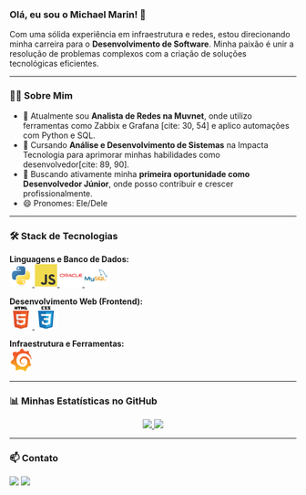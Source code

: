 ### Olá, eu sou o Michael Marin! 👋

<p align="left">
  Com uma sólida experiência em infraestrutura e redes, estou direcionando minha carreira para o <strong>Desenvolvimento de Software</strong>. Minha paixão é unir a resolução de problemas complexos com a criação de soluções tecnológicas eficientes.
</p>

---

### 👨‍💻 Sobre Mim

- 🔭 Atualmente sou <strong>Analista de Redes na Muvnet</strong>, onde utilizo ferramentas como Zabbix e Grafana [cite: 30, 54] e aplico automações com Python e SQL.
- 🌱 Cursando <strong>Análise e Desenvolvimento de Sistemas</strong> na Impacta Tecnologia para aprimorar minhas habilidades como desenvolvedor[cite: 89, 90].
- 🎯 Buscando ativamente minha <strong>primeira oportunidade como Desenvolvedor Júnior</strong>, onde posso contribuir e crescer profissionalmente.
- 😄 Pronomes: Ele/Dele

---

### 🛠️ Stack de Tecnologias

<p align="left">
  <strong>Linguagens e Banco de Dados:</strong><br>
  <a href="https://www.python.org" target="_blank" rel="noreferrer"> 
    <img src="https://raw.githubusercontent.com/devicons/devicon/master/icons/python/python-original.svg" alt="python" width="40" height="40"/> 
  </a>
  <a href="https://developer.mozilla.org/en-US/docs/Web/JavaScript" target="_blank" rel="noreferrer"> 
    <img src="https://raw.githubusercontent.com/devicons/devicon/master/icons/javascript/javascript-original.svg" alt="javascript" width="40" height="40"/> 
  </a>
  <a href="https://www.oracle.com/database/technologies/plsql.html" target="_blank" rel="noreferrer"> 
    <img src="https://raw.githubusercontent.com/devicons/devicon/master/icons/oracle/oracle-original.svg" alt="oracle" width="40" height="40"/> 
  </a>
   <a href="https://www.mysql.com/" target="_blank" rel="noreferrer"> 
    <img src="https://raw.githubusercontent.com/devicons/devicon/master/icons/mysql/mysql-original-wordmark.svg" alt="mysql" width="40" height="40"/> 
  </a>
</p>
<p align="left">
  <strong>Desenvolvimento Web (Frontend):</strong><br>
  <a href="https://developer.mozilla.org/en-US/docs/Web/HTML" target="_blank" rel="noreferrer"> 
    <img src="https://raw.githubusercontent.com/devicons/devicon/master/icons/html5/html5-original-wordmark.svg" alt="html5" width="40" height="40"/> 
  </a>
  <a href="https://developer.mozilla.org/en-US/docs/Web/CSS" target="_blank" rel="noreferrer"> 
    <img src="https://raw.githubusercontent.com/devicons/devicon/master/icons/css3/css3-original-wordmark.svg" alt="css3" width="40" height="40"/> 
  </a>
</p>
<p align="left">
  <strong>Infraestrutura e Ferramentas:</strong><br>
  <a href="https://www.zabbix.com/" target="_blank" rel="noreferrer"> 
    <img src="https://raw.githubusercontent.com/devicons/devicon/master/icons/grafana/grafana-original.svg" alt="grafana" width="40" height="40"/> 
  </a>
   </p>

---

### 📊 Minhas Estatísticas no GitHub
<div align="center">
  <a href="https://github.com/michaelwmarin">
  <img height="150em" src="https://github-readme-stats.vercel.app/api?username=michaelwmarin&show_icons=true&theme=merko&include_all_commits=true&count_private=true"/>
  <img height="150em" src="https://github-readme-stats.vercel.app/api/top-langs/?username=michaelwmarin&layout=compact&langs_count=7&theme=merko"/>
  </a>
</div>

---

### 📫 Contato
<div> 
  <a href="https://www.linkedin.com/in/michael-marin-630091186/" target="_blank"><img src="https://img.shields.io/badge/-LinkedIn-%230077B5?style=for-the-badge&logo=linkedin&logoColor=white" target="_blank"></a>
  <a href="mailto:contatomichaelwillian62@gmail.com"><img src="https://img.shields.io/badge/-Gmail-%23333?style=for-the-badge&logo=gmail&logoColor=white" target="_blank"></a>
  </div>
